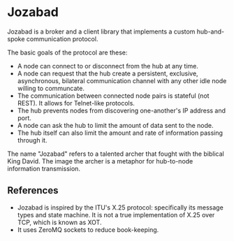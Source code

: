 # Jozabad

Jozabad is a broker and a client library that implements a custom hub-and-spoke communication protocol.

The basic goals of the protocol are these:

* A node can connect to or disconnect from the hub at any time.
* A node can request that the hub create a persistent, exclusive, asynchronous, bilateral communication channel with any other idle node willing to communcate.
* The communication between connected node pairs is stateful (not REST).  It allows for Telnet-like protocols.
* The hub prevents nodes from discovering one-another's IP address and port.
* A node can ask the hub to limit the amount of data sent to the node.
* The hub itself can also limit the amount and rate of information passing through it.

The name "Jozabad" refers to a talented archer that fought with the biblical King David.  The image the archer is a metaphor for hub-to-node information transmission.

## References

* Jozabad is inspired by the ITU's X.25 protocol: specifically its message types and state machine.  It is not a true implementation of X.25 over TCP, which is known as XOT.
* It uses ZeroMQ sockets to reduce book-keeping.
